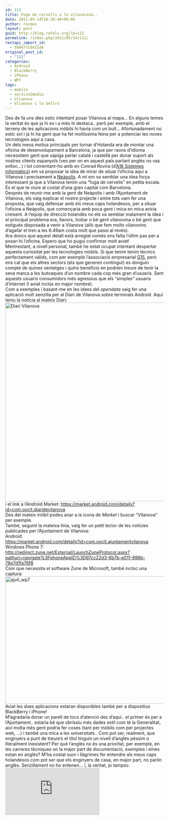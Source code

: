 ```yaml
---
id: 111
title: Fuga de cervells a la vilanovina..
date: 2011-05-14T16:39:49+00:00
author: raimon
layout: post
guid: http://blog.rafols.org/?p=111
permalink: /index.php/2011/05/14/111/
restapi_import_id:
  - 599477c8431d4
original_post_id:
  - "111"
categories:
  - Android
  - BlackBerry
  - iPhone
  - WP7
tags:
  - mobile
  - service2media
  - Vilanova
  - Vilanova i la Geltrú
---
```

Des de fa uns dies estic intentant posar Vilanova al mapa&#8230; En alguns temes la veritat és que ja hi es i a més hi destaca.. però per exemple, amb el terreny de les aplicacions mòbils hi havia com un buit&#8230; Afortunadament no estic sol i ja hi ha gent que ha fet moltíssima feina per a potenciar les noves tecnologies aquí a casa.  
Un dels meus motius principals per tornar d&#8217;Holanda era de montar una oficina de desenvolupament a Barcelona, ja que per raons d&#8217;idioma necessitem gent que sàpiga parlar català i castellà per donar suport als nostres clients espanyols (ves per on en aquest país parlant anglès no vas enlloc&#8230;) i tot comentant-ho amb en Conrad Rovira (d&#8217;[A16 Sistemes informàtics](http://www.a16.com/)) em va proposar la idea de mirar de situar l&#8217;oficina aquí a Vilanova i precisament a [Neàpolis](http://www.neapolis.cat). A mi em va semblar una idea força interessant ja que a Vilanova tenim una &#8220;fuga de cervells&#8221; en petita escala. És el que te viure al costat d&#8217;una gran capital com Barcelona.  
Després de reunir-me amb la gent de Neàpolis i amb l&#8217;Ajuntament de Vilanova, els vaig explicar el nostre projecte i entre tots vam fer una proposta, que vaig defensar amb els meus caps holandesos, per a situar l&#8217;oficina a Neàpolis, que començaria amb poca gent i mica en mica aniria creixent. A l&#8217;equip de direcció holandès no els va semblar malament la idea i el principal problema era, llavors, trobar o bé gent vilanovina o bé gent que estigués disposada a venir a Vilanova (allò que fem molts vilanovins d&#8217;agafar el tren a les 6.49am costa molt que passi al revés).  
Ara doncs que aquest detall està arreglat només ens falta l&#8217;últim pas per a posar-hi l&#8217;oficina. Espero que ho pugui confirmar molt aviat!  
Mentrestant, a nivell personal, també he estat ocupat intentant despertar aquesta curiositat per les tecnologies mòbils. Si que tenim tenim tècnics perfectament vàlids, com per exemple l&#8217;associació empresarial [G15](http://www.g15.cat), però ens cal que els altres sectors (els que generen contingut) es donguin compte de quines ventatges i quins beneficis en podrien treure de tenir la seva marca a les butxaques d&#8217;un nombre cada cop més gran d&#8217;usuaris. Sent aquests usuaris consumidors més agressius que els &#8220;simples&#8221; usuaris d&#8217;internet (I aviat inclús en major nombre).  
Com a exemples i basant-me en les idees del _opendata_ vaig fer una aplicació molt senzilla per al Diari de Vilanova sobre terminals Android. Aquí teniu la notícia al mateix Diari:  
[<img loading="lazy" src="http://blog.rafols.org/wp-content/uploads/screen-shot-2011-05-14-at-15003-pm.png" alt="Diari Vilanova" title="Diari Vilanova" width="591" height="631" class="alignnone size-full wp-image-112" />](http://www.diaridevilanova.cat/php/noti.php?tipusage=&codi_ext=&date=20110228)  
i el link a l&#8217;Android Market: <https://market.android.com/details?id=com.oocit.diaridevilanova>  
Des del mateix mòbil podeu anar a la icona de _Market_ i buscar &#8220;Vilanova&#8221; per exemple.  
També, seguint la mateixa línia, vaig fer un petit lector de les notícies publicades per l&#8217;Ajuntament de Vilanova:  
Android:  
<https://market.android.com/details?id=com.oocit.ajuntamentvilanova>  
Windows Phone 7:  
<http://redirect.zune.net/External/LaunchZuneProtocol.aspx?pathuri=navigate%3FphoneAppID%3D97cc22d3-6b7b-e011-986b-78e7d1fa76f8>  
Com que necessita el software Zune de Microsoft, també incloc una captura:  
[<img loading="lazy" src="http://blog.rafols.org/wp-content/uploads/ajvil_wp7.png" alt="ajvil_wp7" title="ajvil_wp7" width="590" height="404" class="alignnone size-full wp-image-123" />](http://redirect.zune.net/External/LaunchZuneProtocol.aspx?pathuri=navigate%3FphoneAppID%3D97cc22d3-6b7b-e011-986b-78e7d1fa76f8)  
Aviat les dues aplicacions estaran disponibles també per a dispositius BlackBerry i iPhone!  
M&#8217;agradaria donar un parell de tocs d&#8217;atenció des d&#8217;aquí.. el primer és per a l&#8217;Ajuntament.. estaria bé que obríssiu més dades estil com té la Generalitat, així molta més gent podria fer coses (tant per mòbils com per projectes web, &#8230;) i també una mica a les universitats.. Com pot ser, realment, que enginyers a punt de treure&#8217;s el títol tinguin un nivell d&#8217;anglès pèssim o literalment inexistent? Per què l&#8217;anglès no és una prioritat, per exemple, en les carreres tècniques on la major part de documentació, exemples i eines estan en anglès? M&#8217;ha costat suor i llàgrimes fer entendre als meus caps holandesos com pot ser que els enginyers de casa, en major part, no parlin anglès. Senzillament no ho entenen&#8230; i, la veritat, jo tampoc.  
![](http://labs.rafols.org/img.php?id=fuga-post)